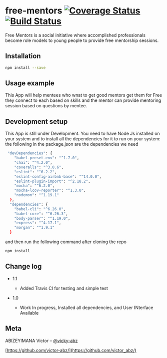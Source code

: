 # free-mentors [![Coverage Status](https://coveralls.io/repos/github/victor-abz/free-mentors/badge.svg?branch=master)](https://coveralls.io/github/victor-abz/free-mentors?branch=master)  [![Build Status](https://travis-ci.org/victor-abz/free-mentors.svg?branch=ch-integrating-travis-ci-168130864)](https://travis-ci.org/victor-abz/free-mentors)


Free Mentors is a social initiative where accomplished professionals become role models to young people to provide free mentorship sessions.


## Installation


```sh
npm install --save
```



## Usage example

This App will help mentees who wnat to get good mentors get them for Free
they connect to each based on skills and the mentor can provide mentoring session based on questions by mentee.


## Development setup

This App is still under Development. You need to have Node Js installed on your system and to install all the dependencies for it to run on your system:
the following in the package.json are the dependencies we need

```sh
 "devDependencies": {
    "babel-preset-env": "^1.7.0",
    "chai": "^4.2.0",
    "coveralls": "^3.0.6",
    "eslint": "^6.2.2",
    "eslint-config-airbnb-base": "^14.0.0",
    "eslint-plugin-import": "^2.18.2",
    "mocha": "^6.2.0",
    "mocha-lcov-reporter": "^1.3.0",
    "nodemon": "^1.19.1"
  },
  "dependencies": {
    "babel-cli": "^6.26.0",
    "babel-core": "^6.26.3",
    "body-parser": "^1.19.0",
    "express": "^4.17.1",
    "morgan": "^1.9.1"
  }
  ```
and then run the following command after cloning the repo

```sh
npm install
```
## Change log
* 1.1
    * Added Travis CI for testing and simple test

* 1.0
    * Work In progress, Installed all dependencies, and User INterface Available
    


## Meta

ABIZEYIMANA Victor – [@vicky-abz](https://twitter.com/vicky_abz)


[https://github.com/victor-abz/](https://github.com/victor_abz/)
